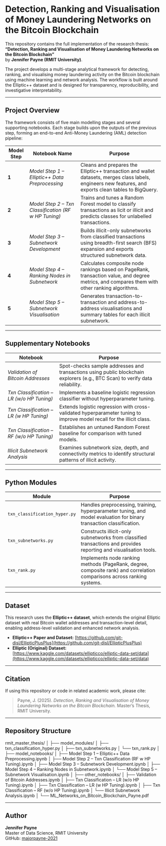 # Detection, Ranking and Visualisation of Money Laundering Networks on the Bitcoin Blockchain

This repository contains the full implementation of the research thesis:  
**“Detection, Ranking and Visualisation of Money Laundering Networks on the Bitcoin Blockchain”**  
by **Jennifer Payne (RMIT University)**.  

The project develops a multi-stage analytical framework for detecting, ranking, and visualising money laundering activity on the Bitcoin blockchain using machine learning and network analysis. The workflow is built around the Elliptic++ dataset and is designed for transparency, reproducibility, and investigative interpretability.  

---

## Project Overview  

The framework consists of five main modelling stages and several supporting notebooks. Each stage builds upon the outputs of the previous step, forming an end-to-end Anti-Money Laundering (AML) detection pipeline:  

| **Model Step** | **Notebook Name** | **Purpose** |
|----------------|-------------------|--------------|
| **1** | *Model Step 1 – Elliptic++ Data Preprocessing* | Cleans and prepares the Elliptic++ transaction and wallet datasets, merges class labels, engineers new features, and exports clean tables to BigQuery. |
| **2** | *Model Step 2 – Txn Classification (RF w HP Tuning)* | Trains and tunes a Random Forest model to classify transactions as licit or illicit and predicts classes for unlabelled transactions. |
| **3** | *Model Step 3 – Subnetwork Development* | Builds illicit-only subnetworks from classified transactions using breadth-first search (BFS) expansion and exports structured subnetwork data. |
| **4** | *Model Step 4 – Ranking Nodes in Subnetwork* | Calculates composite node rankings based on PageRank, transaction value, and degree metrics, and compares them with other ranking algorithms. |
| **5** | *Model Step 5 – Subnetwork Visualisation* | Generates transaction-to-transaction and address-to-address visualisations and summary tables for each illicit subnetwork. |

---

## Supplementary Notebooks  

| **Notebook** | **Purpose** |
|---------------|-------------|
| *Validation of Bitcoin Addresses* | Spot-checks sample addresses and transactions using public blockchain explorers (e.g., BTC Scan) to verify data reliability. |
| *Txn Classification – LR (w/o HP Tuning)* | Implements a baseline logistic regression classifier without hyperparameter tuning. |
| *Txn Classification – LR (w HP Tuning)* | Extends logistic regression with cross-validated hyperparameter tuning to improve model recall for the illicit class. |
| *Txn Classification – RF (w/o HP Tuning)* | Establishes an untuned Random Forest baseline for comparison with tuned models. |
| *Illicit Subnetwork Analysis* | Examines subnetwork size, depth, and connectivity metrics to identify structural patterns of illicit activity. |

---

## Python Modules  

| **Module** | **Purpose** |
|-------------|-------------|
| `txn_classification_hyper.py` | Handles preprocessing, training, hyperparameter tuning, and model evaluation for binary transaction classification. |
| `txn_subnetworks.py` | Constructs illicit-only subnetworks from classified transactions and provides reporting and visualisation tools. |
| `txn_rank.py` | Implements node ranking methods (PageRank, degree, composite rank) and correlation comparisons across ranking systems. |

---

## Dataset  

This research uses the **Elliptic++ dataset**, which extends the original Elliptic dataset with real Bitcoin wallet addresses and transaction-level detail, enabling address-level validation and enhanced network analysis.  

- **Elliptic++ Paper and Dataset:** [https://github.com/git-disl/EllipticPlusPlus](https://github.com/git-disl/EllipticPlusPlus)  
- **Elliptic (Original) Dataset:** [https://www.kaggle.com/datasets/ellipticco/elliptic-data-set/data](https://www.kaggle.com/datasets/ellipticco/elliptic-data-set/data)  

---

## Citation  

If using this repository or code in related academic work, please cite:  

> Payne, J. (2025). *Detection, Ranking and Visualisation of Money Laundering Networks on the Bitcoin Blockchain.* Master’s Thesis, RMIT University.  

---

## Repository Structure  
rmit_master_thesis/
│
├── model_modules/
│ ├── txn_classification_hyper.py
│ ├── txn_subnetworks.py
│ └── txn_rank.py
│
├── model_notebooks/
│ ├── Model Step 1 – Elliptic++ Data Preprocessing.ipynb
│ ├── Model Step 2 – Txn Classification (RF w HP Tuning).ipynb
│ ├── Model Step 3 – Subnetwork Development.ipynb
│ ├── Model Step 4 – Ranking Nodes in Subnetwork.ipynb
│ └── Model Step 5 – Subnetwork Visualisation.ipynb
│
├── other_notebooks/
│ ├── Validation of Bitcoin Addresses.ipynb
│ ├── Txn Classification – LR (w/o HP Tuning).ipynb
│ ├── Txn Classification – LR (w HP Tuning).ipynb
│ ├── Txn Classification – RF (w/o HP Tuning).ipynb
│ └── Illicit Subnetwork Analysis.ipynb
│
└── ML_Networks_on_Bitcoin_Blockchain_Payne.pdf

---

## Author  

**Jennifer Payne**  
Master of Data Science, RMIT University  
GitHub: [majorpayne-2021](https://github.com/majorpayne-2021)
